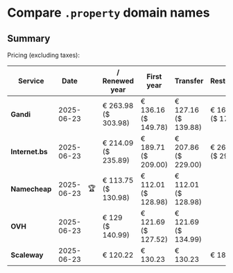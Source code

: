 # Compare `.property` domain names

## Summary

Pricing (excluding taxes):

| Service | Date |  | / Renewed year | First year | Transfer | Restoration |
|--|--|--|--|--|--|--|
| **Gandi** | 2025-06-23 |  | € 263.98<br>($ 303.98) | € 136.16<br>($ 149.78) | € 127.16<br>($ 139.88) | € 163.46<br>($ 179.81) |
| **Internet.bs** | 2025-06-23 |  | € 214.09<br>($ 235.89) | € 189.71<br>($ 209.00) | € 207.86<br>($ 229.00) | € 268.59<br>($ 295.89) |
| **Namecheap** | 2025-06-23 | 🏆 | € 113.75<br>($ 130.98) | € 112.01<br>($ 128.98) | € 112.01<br>($ 128.98) |  |
| **OVH** | 2025-06-23 |  | € 129<br>($ 140.99) | € 121.69<br>($ 127.52) | € 121.69<br>($ 134.99) |  |
| **Scaleway** | 2025-06-23 |  | € 120.22 | € 130.23 | € 130.23 | € 188.76 |
